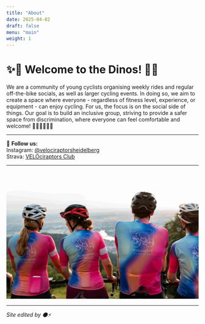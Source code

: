 ```yaml
---
title: "About"
date: 2025-04-02
draft: false
menu: "main"
weight: 1
---
```


# ✨🦕 Welcome to the Dinos! 🦖✨

We are a community of young cyclists organising weekly rides and regular off-the-bike socials, as well as larger cycling events. In doing so, we aim to create a space where everyone - regardless of fitness level, experience, or equipment - can enjoy cycling. For us, the focus is on the social side of things.
Our goal is to build an inclusive group, striving to provide a safer space from discrimination, where everyone can feel comfortable and welcome! 🚴‍♀🚴‍♂🚴🚴‍

---

📸 **Follow us:**  
Instagram: [@velociraptorsheidelberg](https://instagram.com/velociraptorsheidelberg)  
Strava: [VELOciraptors Club](https://www.strava.com/clubs/1194781)

---

![background image](/images/background.jpg)

---

*Site edited by ⚫️⚡️*